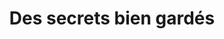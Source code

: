 ---
title: "Des secrets bien gardés"
description: "La forêt domaniale de Bercé la 7ème forêt remarquable à obtenir le label Forêt d’Exception®"
featured_image: '/images/foret-de-berce.jpg' 
--- 